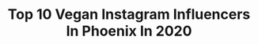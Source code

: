 ---
title: Top 10 Vegan Instagram Influencers In Phoenix In 2020
description: >-
  Find top vegan Instagram influencers in Phoenix in 2020. Most popular hashtags: #vegan #socialdistancing #plantbased #meditation.
platform: Instagram
profiles:
  - username: "genesisbutler_"
    fullname: >-
      Genesis Butler
    location: "United States"
    followers: 38568
    engagement: 457
    commentsToLikes: 0.044942
    id: ck0w3finrt57k0i1941qw64kg
    verified: false
    hashtags: "#event, #veganism, #compassion, #heroproject"
  - username: "golden_aimeee"
    fullname: >-
      a i m e e  ◡̈
    location: "United States"
    followers: 25956
    engagement: 313
    commentsToLikes: 0.078251
    id: ck0twcpvuewu20i19daezexca
    verified: false
    hashtags: "#potofgold, #breadbod, #homestyling, #marriedlife"
  - username: "rainjphoenix"
    fullname: >-
      Rain Phoenix
    location: "United States"
    followers: 50355
    engagement: 960
    commentsToLikes: 0.034887
    id: ck136bhrs5o3b0i19gk3tkwgk
    verified: true
    hashtags: "#babybro, #folksongs, #golddiggers, #riverphoenix"
  - username: "jamihjones"
    fullname: >-
      Jami Jones
    location: "United States"
    followers: 13282
    engagement: 946
    commentsToLikes: 0.035400
    id: ck5qdjpxovx1e0i11b0yk872o
    verified: false
    hashtags: "#mealprep, #coolvideos, #videography, #fon"
  - username: "polarbelle123"
    fullname: >-
      Shelley Your Highlight Queen
    location: "United States"
    followers: 27896
    engagement: 59
    commentsToLikes: 0.277173
    id: ck0u1tkclxvuv0i190a2gx7qm
    verified: false
    hashtags: "#powerofmakeup, #skinhealth, #iloveskincare, #coconut"
  - username: "ashlynmaeballerina"
    fullname: >-
      Ashlyn Mae
    location: "United States"
    followers: 72133
    engagement: 755
    commentsToLikes: 0.006349
    id: ck139m09rlyt00i19mcm7jh1q
    verified: false
    hashtags: "#louisamayalcott, #hersband, #newyorkcity, #manhattan"
  - username: "sammihanratty"
    fullname: >-
      Sammi Hanratty
    location: "United States"
    followers: 344960
    engagement: 617
    commentsToLikes: 0.013481
    id: ck0u8349d6exs0i194f7uyylt
    verified: true
    hashtags: "#tbt, #humpday, #howtogetawaywithmurder, #shakeitup"
  - username: "veganreyna"
    fullname: >-
      Reyna
    location: "United States"
    followers: 66225
    engagement: 106
    commentsToLikes: 0.020579
    id: ck5hlepddk33b0i11rtnxkrg1
    verified: false
    hashtags: "#veganeggs, #pointdumewedding, #rockandroll, #smallbusiness"
  - username: "balletfreak"
    fullname: >-
      Robbie Downey Ⓥ
    location: "United States"
    followers: 43699
    engagement: 304
    commentsToLikes: 0.012924
    id: ck139m1ahlyxh0i192h33l1dk
    verified: false
    hashtags: "#dance, #coloradoballet, #balletdancer, #denver"
  - username: "amymillar"
    fullname: >-
      Amy Millar Vegan HealthCoachⓋ
    location: "United States"
    followers: 24379
    engagement: 191
    commentsToLikes: 0.046725
    id: ck0w0lghwesve0i195xca6hab
    verified: false
    hashtags: "#vegansofig, #oneness, #calisthenics, #vortex"
---